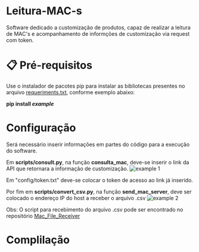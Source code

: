 # Leitura-MAC-s
Software dedicado a customização de produtos, capaz de realizar a leitura de MAC's e acompanhamento de informções de customização via request com token.

# 📋 Pré-requisitos
Use o instalador de pacotes pip para instalar as bibliotecas presentes no arquivo [requeriments.txt](https://github.com/GabrielMartinsMeira/Software_Customizado/blob/main/requirements.txt), conforme exemplo abaixo:

**pip install _example_**

# Configuração
Será necessário inserir informações em partes do código para a execução do software.

Em **scripts/consult.py**, na função **consulta_mac**, deve-se inserir o link da API que retornara a informação de customização.
![example 1](https://github.com/user-attachments/assets/8934daee-9c12-43b1-96bb-030bd3703972)

Em "config/token.txt" deve-se colocar o token de acesso ao link já inserido.

Por fim em **scripts/convert_csv.py**, na função **send_mac_server**, deve ser colocado o endereço IP do host a receber o arquivo .csv
![example 2](https://github.com/user-attachments/assets/31315af8-73ae-4640-8675-19e55ac2df86)

Obs: O script para recebimento do arquivo .csv pode ser encontrado no repositório [Mac_File_Receiver](https://github.com/GabrielMartinsMeira/Mac_File_Receiver/)

# Complilação
